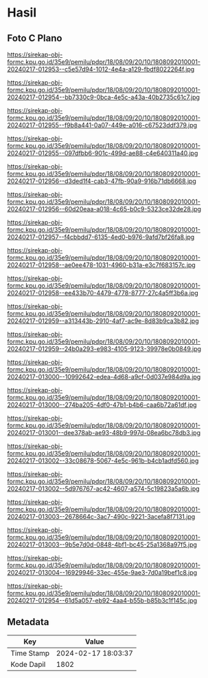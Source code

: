 # Hasil

## Foto C Plano

https://sirekap-obj-formc.kpu.go.id/35e9/pemilu/pdpr/18/08/09/20/10/1808092010001-20240217-012953--c5e57d94-1012-4e4a-a129-fbdf8022264f.jpg

https://sirekap-obj-formc.kpu.go.id/35e9/pemilu/pdpr/18/08/09/20/10/1808092010001-20240217-012954--bb7330c9-0bca-4e5c-a43a-40b2735c61c7.jpg

https://sirekap-obj-formc.kpu.go.id/35e9/pemilu/pdpr/18/08/09/20/10/1808092010001-20240217-012955--f9b8a441-0a07-449e-a016-c67523ddf379.jpg

https://sirekap-obj-formc.kpu.go.id/35e9/pemilu/pdpr/18/08/09/20/10/1808092010001-20240217-012955--097dfbb6-901c-499d-ae88-c4e640311a40.jpg

https://sirekap-obj-formc.kpu.go.id/35e9/pemilu/pdpr/18/08/09/20/10/1808092010001-20240217-012956--d3ded1f4-cab3-47fb-90a9-916b71db6668.jpg

https://sirekap-obj-formc.kpu.go.id/35e9/pemilu/pdpr/18/08/09/20/10/1808092010001-20240217-012956--60d20eaa-a018-4c65-b0c9-5323ce32de28.jpg

https://sirekap-obj-formc.kpu.go.id/35e9/pemilu/pdpr/18/08/09/20/10/1808092010001-20240217-012957--f4cbbdd7-6135-4ed0-b976-9afd7bf26fa8.jpg

https://sirekap-obj-formc.kpu.go.id/35e9/pemilu/pdpr/18/08/09/20/10/1808092010001-20240217-012958--ae0ee478-1031-4960-b31a-e3c7f683157c.jpg

https://sirekap-obj-formc.kpu.go.id/35e9/pemilu/pdpr/18/08/09/20/10/1808092010001-20240217-012958--ee433b70-4479-4778-8777-27c4a5ff3b6a.jpg

https://sirekap-obj-formc.kpu.go.id/35e9/pemilu/pdpr/18/08/09/20/10/1808092010001-20240217-012959--a313443b-2910-4af7-ac9e-8d83b9ca3b82.jpg

https://sirekap-obj-formc.kpu.go.id/35e9/pemilu/pdpr/18/08/09/20/10/1808092010001-20240217-012959--24b0a293-e983-4105-9123-39978e0b0849.jpg

https://sirekap-obj-formc.kpu.go.id/35e9/pemilu/pdpr/18/08/09/20/10/1808092010001-20240217-013000--10992642-edea-4d68-a9cf-0d037e984d9a.jpg

https://sirekap-obj-formc.kpu.go.id/35e9/pemilu/pdpr/18/08/09/20/10/1808092010001-20240217-013000--274ba205-4df0-47b1-b4b6-caa6b72a61df.jpg

https://sirekap-obj-formc.kpu.go.id/35e9/pemilu/pdpr/18/08/09/20/10/1808092010001-20240217-013001--dee378ab-ae93-48b9-997d-08ea6bc78db3.jpg

https://sirekap-obj-formc.kpu.go.id/35e9/pemilu/pdpr/18/08/09/20/10/1808092010001-20240217-013002--33c08678-5067-4e5c-961b-b4cb1adfd560.jpg

https://sirekap-obj-formc.kpu.go.id/35e9/pemilu/pdpr/18/08/09/20/10/1808092010001-20240217-013002--5d976767-ac42-4607-a574-5c19823a5a6b.jpg

https://sirekap-obj-formc.kpu.go.id/35e9/pemilu/pdpr/18/08/09/20/10/1808092010001-20240217-013003--2678664c-3ac7-490c-9221-3acefa8f7131.jpg

https://sirekap-obj-formc.kpu.go.id/35e9/pemilu/pdpr/18/08/09/20/10/1808092010001-20240217-013003--9b5e7d0d-0848-4bf1-bc45-25a1368a97f5.jpg

https://sirekap-obj-formc.kpu.go.id/35e9/pemilu/pdpr/18/08/09/20/10/1808092010001-20240217-013004--16929946-33ec-455e-9ae3-7d0a19bef1c8.jpg

https://sirekap-obj-formc.kpu.go.id/35e9/pemilu/pdpr/18/08/09/20/10/1808092010001-20240217-012954--61d5a057-eb92-4aa4-b55b-b85b3c1f145c.jpg


## Metadata

| Key        | Value               |
| ---------- | ------------------- |
| Time Stamp | 2024-02-17 18:03:37 |
| Kode Dapil | 1802                |



